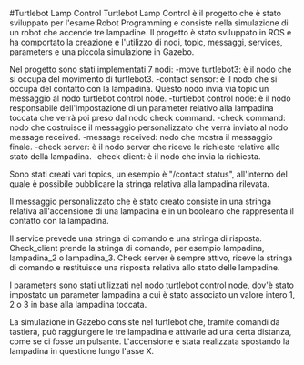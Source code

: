 #Turtlebot Lamp Control
Turtlebot Lamp Control è il progetto che è stato sviluppato per l'esame Robot Programming e consiste nella simulazione di un robot che accende tre lampadine. 
Il progetto è stato sviluppato in ROS e ha comportato la creazione e l'utilizzo di nodi, topic, messaggi, services, parameters e una piccola simulazione in Gazebo.

Nel progetto sono stati implementati 7 nodi:
  -move turtlebot3: è il nodo che si occupa del movimento di turtlebot3.
  -contact sensor: è il nodo che si occupa del contatto con la lampadina. Questo nodo invia via topic un messaggio al nodo turtlebot control node.
  -turtlebot control node: è il nodo responsabile dell'impostazione di un parameter relativo alla lampadina toccata che verrà poi preso dal nodo check command.
  -check command: nodo che costruisce il messaggio personalizzato che verrà inviato al nodo message received.
  -message received: nodo che mostra il messaggio finale.
  -check server: è il nodo server che riceve le richieste relative allo stato della lampadina. 
  -check client: è il nodo che invia la richiesta.

Sono stati creati vari topics, un esempio è "/contact status", all'interno del quale è possibile pubblicare la stringa relativa alla lampadina rilevata.

Il messaggio personalizzato che è stato creato consiste in una stringa relativa all'accensione di una lampadina e in un booleano che rappresenta il contatto con la lampadina.

Il service prevede una stringa di comando e una stringa di risposta.
Check_client prende la stringa di comando, per esempio lampadina, lampadina_2 o lampadina_3. Check server è sempre attivo, riceve la stringa di comando e restituisce una risposta relativa allo stato delle lampadine.

I parameters sono stati utilizzati nel nodo turtlebot control node, dov'è stato impostato un parameter lampadina a cui è stato associato un valore intero 1, 2 o 3 in base alla lampadina toccata.

La simulazione in Gazebo consiste nel turtlebot che, tramite comandi da tastiera, può raggiungere le tre lampadina e attivarle ad una certa distanza, come se ci fosse un pulsante. L'accensione è stata 
realizzata spostando la lampadina in questione lungo l'asse X.
